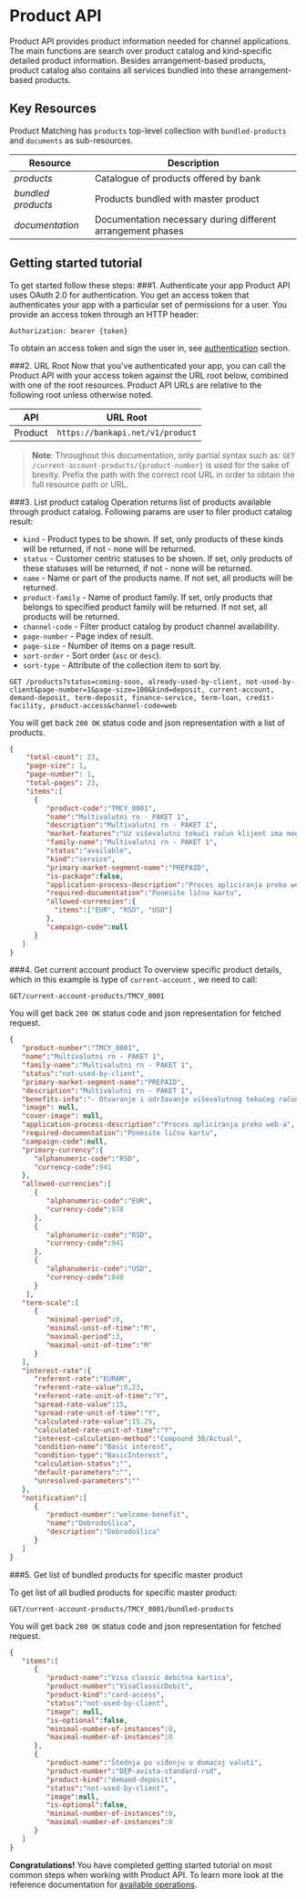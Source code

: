 ﻿---
visibility: internal
---

Product API
======================
Product API provides product information needed for channel applications. The main functions are search over product catalog and kind-specific detailed product information. Besides arrangement-based products, product catalog also contains all services bundled into these arrangement-based products.

Key Resources
-------------
Product Matching has `products` top-level collection with `bundled-products` and `documents` as sub-resources.

Resource | Description
----------- |-----------
*products* | Catalogue of products offered by bank
*bundled products* | Products bundled with master product
*documentation* | Documentation necessary during different arrangement phases

Getting started tutorial
---------------
To get started follow these steps:
###1. Authenticate your app
Product API uses OAuth 2.0 for authentication. You get an access token that authenticates your app with a particular set of permissions for a user. You provide an access token through an HTTP header:
```
Authorization: bearer {token}
```
To obtain an access token and sign the user in, see [authentication]() section.

###2. URL Root
Now that you've authenticated your app, you can call the Product API with your access token against the URL root below, combined with one of the root resources. Product API URLs are relative to the following root unless otherwise noted.

API | URL Root
--------|---------
Product | `https://bankapi.net/v1/product`

> **Note**: Throughout this documentation, only partial syntax such as:
`GET /current-account-products/{product-number}` is used for the sake of brevity.
Prefix the path with the correct root URL in order to obtain the full resource path or URL.

###3. List product catalog
Operation returns list of products available through product catalog.
Following params are user to filer product catalog result:
- `kind`	- Product types to be shown. If set, only products of these kinds will be returned, if not - none will be returned.
- `status` 	- Customer centric statuses to be shown. If set, only products of these statuses will be returned, if not - none will be returned.
- `name`	- Name or part of the products name. If not set, all products will be returned.
- `product-family` -  Name of product family. If set, only products that belongs to specified product family will be returned. If not set, all products will be returned.
- `channel-code` - Filter product catalog by product channel availability.
- `page-number`	- Page index of result.
- `page-size`	- Number of items on a page result.
- `sort-order`	- Sort order (`asc` or `desc`).
- `sort-type`	- Attribute of the collection item to sort by.

```
GET /products?status=coming-soon, already-used-by-client, not-used-by-client&page-number=1&page-size=100&kind=deposit, current-account, demand-deposit, term-deposit, finance-service, term-loan, credit-facility, product-access&channel-code=web
```

You will get back `200 OK` status code and json representation with a list of products.
```json
{
	"total-count": 23,
	"page-size": 1,
	"page-number": 1,
	"total-pages": 23,
	"items":[  
      {  
         "product-code":"TMCY_0001",
         "name":"Multivalutni rn - PAKET 1",
         "description":"Multivalutni rn - PAKET 1",
         "market-features":"Uz viševalutni tekući račun klijent ima mogućnost korišćenja sledećih usluga:  • Visa classic debitna kartica  • Štednja po viđenju u domaćoj valuti  ",
         "family-name":"Multivalutni rn - PAKET 1",
         "status":"available",
         "kind":"service",
         "primary-market-segment-name":"PREPAID",
         "is-package":false,
         "application-process-description":"Proces apliciranja preko web-a",
         "required-documentation":"Ponesite ličnu kartu",
         "allowed-currencies":{
           "items":["EUR", "RSD", "USD"]
         },
         "campaign-code":null
      }
   ]
}
```

###4. Get current account product
To overview specific product details, which in this example is type of `current-account` , we need to call:
```
GET/current-account-products/TMCY_0001
```

You will get back `200 OK` status code and json representation for fetched request.
```json
{  
   "product-number":"TMCY_0001",
   "name":"Multivalutni rn - PAKET 1",
   "family-name":"Multivalutni rn - PAKET 1",
   "status":"not-used-by-client",
   "primary-market-segment-name":"PREPAID",
   "description":"Multivalutni rn - PAKET 1",
   "benefits-info":"- Оtvaranje i održavanje viševalutnog tekućeg računa se ne naplaćuje  - Mesečna naknada za paket iznosi 300 RSD  - Jedan izvod mesečno je bez naknade, svaki naredni izvod se naplaćuje 200 RSD  - SMS notifikacije o prilivu na tekući račun se ne naplaćuje  - SMS notifikacija  o odlivu sa tekućeg računa se ne naplaćuje  - Izdavanje MasterCard osnovne kartice se ne naplaćuje  - Izdavanje MasterCard dodatne  kartice  – 200 RSD po kartici  - Podizanje gotovine  na bankomatima drugih banaka: - u zemlji - prvih pet transakcija besplatno, svaka naredna 50 RSD, - u inostranstvu 1% (min. 400 RSD)  - Podizanje gotovine  na šalterima drugih banaka u zemlji i inostranstvu  1% min. 600 RSD.  - Vrsta i visina svih naknada i troškova koje padaju na teret klijenta su promenljive, tako da Banka može kvartalno i to svakog 01. 01.; 01. 04.; 01. 07.; 01. 10. da promeni visinu naknada iznad ugovorenog iznosa. ",
   "image": null,
   "cover-image": null,
   "application-process-description":"Proces apliciranja preko web-a",
   "required-documentation":"Ponesite ličnu kartu",
   "campaign-code":null,
   "primary-currency":{  
      "alphanumeric-code":"RSD",
      "currency-code":941
   },
   "allowed-currencies":[  
      {  
         "alphanumeric-code":"EUR",
         "currency-code":978
      },
      {  
         "alphanumeric-code":"RSD",
         "currency-code":941
      },
      {  
         "alphanumeric-code":"USD",
         "currency-code":840
      }
    ],
   "term-scale":[  
      {  
         "minimal-period":0,
         "minimal-unit-of-time":"M",
         "maximal-period":3,
         "maximal-unit-of-time":"M"
      }
   ],
   "interest-rate":{  
      "referent-rate":"EUR6M",
      "referent-rate-value":0.23,
      "referent-rate-unit-of-time":"Y",
      "spread-rate-value":15,
      "spread-rate-unit-of-time":"Y",
      "calculated-rate-value":15.25,
      "calculated-rate-unit-of-time":"Y",
      "interest-calculation-method":"Compound 30/Actual",
      "condition-name":"Basic interest",
      "condition-type":"BasicInterest",
      "calculation-status":"",
      "default-parameters":"",
      "unresolved-parameters":""
   },
   "notification":[  
      {  
         "product-number":"welcome-benefit",
         "name":"Dobrodošlica",
         "description":"Dobrodošlica"
      }
   ]
}
```

###5. Get list of bundled products for specific master product

To get list of all budled products for specific master product:
```
GET/current-account-products/TMCY_0001/bundled-products
```
You will get back `200 OK` status code and json representation for fetched request.
```json
{  
   "items":[  
      {  
         "product-name":"Visa classic debitna kartica",
         "product-number":"VisaClassicDebit",
         "product-kind":"card-access",
         "status":"not-used-by-client",
         "image": null,
         "is-optional":false,
         "minimal-number-of-instances":0,
         "maximal-number-of-instances":0
      },
      {  
         "product-name":"Štednja po viđenju u domaćoj valuti",
         "product-number":"DEP-avista-standard-rsd",
         "product-kind":"demand-deposit",
         "status":"not-used-by-client",
         "image":null,
         "is-optional":false,
         "minimal-number-of-instances":0,
         "maximal-number-of-instances":0
      }
   ]
}
```

**Congratulations!** You have completed getting started tutorial on most common steps when working with Product API. To learn more look at the reference documentation for [available operations](swagger-ui).
